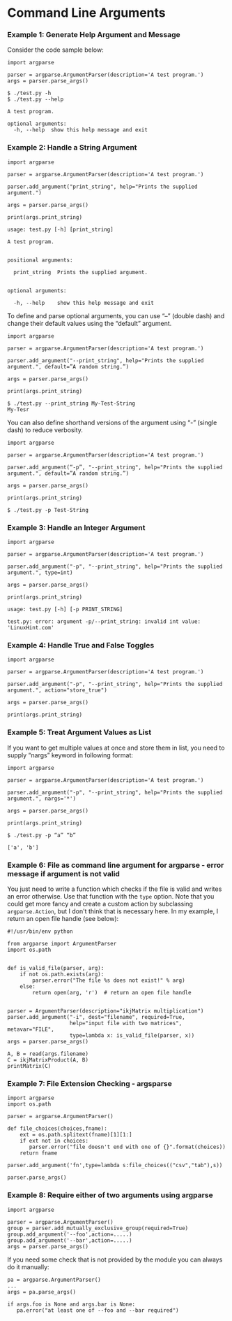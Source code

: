 # Command Line Arguments

### Example 1: Generate Help Argument and Message

Consider the code sample below:

```text
import argparse

parser = argparse.ArgumentParser(description='A test program.')
args = parser.parse_args()
```

```text
$ ./test.py -h
$ ./test.py --help

A test program.

optional arguments:
  -h, --help  show this help message and exit
```

### Example 2: Handle a String Argument

```text
import argparse

parser = argparse.ArgumentParser(description='A test program.')

parser.add_argument("print_string", help="Prints the supplied argument.")

args = parser.parse_args()

print(args.print_string)
```

```text
usage: test.py [-h] [print_string]

A test program.


positional arguments:

  print_string  Prints the supplied argument.


optional arguments:

  -h, --help    show this help message and exit
```

To define and parse optional arguments, you can use “–” \(double dash\) and change their default values using the “default” argument.

```text
import argparse

parser = argparse.ArgumentParser(description='A test program.')

parser.add_argument("--print_string", help="Prints the supplied argument.", default=”A random string.”)

args = parser.parse_args()

print(args.print_string)
```

```text
$ ./test.py --print_string My-Test-String
My-Tesr
```

You can also define shorthand versions of the argument using “-” \(single dash\) to reduce verbosity.

```text
import argparse

parser = argparse.ArgumentParser(description='A test program.')

parser.add_argument(“-p”, "--print_string", help="Prints the supplied argument.", default=”A random string.”)

args = parser.parse_args()

print(args.print_string)
```

```text
$ ./test.py -p Test-String
```

### Example 3: Handle an Integer Argument

```text
import argparse

parser = argparse.ArgumentParser(description='A test program.')

parser.add_argument("-p", "--print_string", help="Prints the supplied argument.", type=int)

args = parser.parse_args()

print(args.print_string)
```

```text
usage: test.py [-h] [-p PRINT_STRING]

test.py: error: argument -p/--print_string: invalid int value: 'LinuxHint.com'
```

### Example 4: Handle True and False Toggles

```text
import argparse

parser = argparse.ArgumentParser(description='A test program.')

parser.add_argument("-p", "--print_string", help="Prints the supplied argument.", action="store_true")

args = parser.parse_args()

print(args.print_string)
```

### Example 5: Treat Argument Values as List

If you want to get multiple values at once and store them in list, you need to supply “nargs” keyword in following format:

```text
import argparse

parser = argparse.ArgumentParser(description='A test program.')

parser.add_argument("-p", "--print_string", help="Prints the supplied argument.", nargs='*')

args = parser.parse_args()

print(args.print_string)
```

```text
$ ./test.py -p “a” “b”
```

```text
['a', 'b']
```

### Example 6: File as command line argument for argparse - error message if argument is not valid

You just need to write a function which checks if the file is valid and writes an error otherwise. Use that function with the `type` option. Note that you could get more fancy and create a custom action by subclassing `argparse.Action`, but I don't think that is necessary here. In my example, I return an open file handle \(see below\):

```text
#!/usr/bin/env python

from argparse import ArgumentParser
import os.path


def is_valid_file(parser, arg):
    if not os.path.exists(arg):
        parser.error("The file %s does not exist!" % arg)
    else:
        return open(arg, 'r')  # return an open file handle


parser = ArgumentParser(description="ikjMatrix multiplication")
parser.add_argument("-i", dest="filename", required=True,
                    help="input file with two matrices", metavar="FILE",
                    type=lambda x: is_valid_file(parser, x))
args = parser.parse_args()

A, B = read(args.filename)
C = ikjMatrixProduct(A, B)
printMatrix(C)
```

### Example 7: File Extension Checking - argsparse

```text
import argparse
import os.path

parser = argparse.ArgumentParser()

def file_choices(choices,fname):
    ext = os.path.splitext(fname)[1][1:]
    if ext not in choices:
       parser.error("file doesn't end with one of {}".format(choices))
    return fname

parser.add_argument('fn',type=lambda s:file_choices(("csv","tab"),s))

parser.parse_args()
```

### Example 8: Require either of two arguments using argparse

```text
import argparse

parser = argparse.ArgumentParser()
group = parser.add_mutually_exclusive_group(required=True)
group.add_argument('--foo',action=.....)
group.add_argument('--bar',action=.....)
args = parser.parse_args() 
```

If you need some check that is not provided by the module you can always do it manually:

```text
pa = argparse.ArgumentParser()
...
args = pa.parse_args()

if args.foo is None and args.bar is None:
   pa.error("at least one of --foo and --bar required")
```




